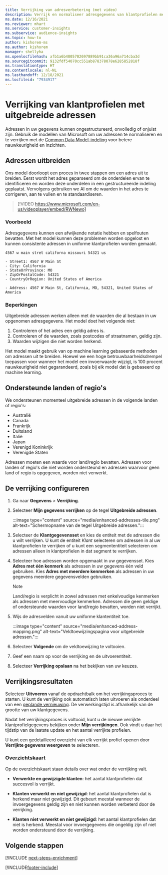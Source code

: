 ```yaml
---
title: Verrijking van adresverbetering (met video)
description: Verrijk en normaliseer adresgegevens van klantprofielen met de modellen van Microsoft.
ms.date: 12/16/2021
ms.reviewer: mhart
ms.service: customer-insights
ms.subservice: audience-insights
ms.topic: how-to
author: kishorem-ms
ms.author: kishorem
manager: shellyha
ms.openlocfilehash: afb1a6b4805702697889bb91ca36a96a714cba3d
ms.sourcegitcommit: 9132fdf54070cc551ab878378078e6285852818f
ms.translationtype: HT
ms.contentlocale: nl-NL
ms.lasthandoff: 12/18/2021
ms.locfileid: "7934917"
---
```

# <a name="enrichment-of-customer-profiles-with-enhanced-addresses"></a>Verrijking van klantprofielen met uitgebreide adressen

Adressen in uw gegevens kunnen ongestructureerd, onvolledig of onjuist zijn. Gebruik de modellen van Microsoft om uw adressen te normaliseren en te verrijken met de [Common Data Model-indeling](/common-data-model/schema/core/applicationcommon/address) voor betere nauwkeurigheid en inzichten.

## <a name="how-we-enhance-addresses"></a>Adressen uitbreiden

Ons model doorloopt een proces in twee stappen om een adres uit te breiden. Eerst wordt het adres geparseerd om de onderdelen ervan te identificeren en worden deze onderdelen in een gestructureerde indeling geplaatst. Vervolgens gebruiken we AI om de waarden in het adres te corrigeren, aan te vullen en te standaardiseren.

> [!VIDEO https://www.microsoft.com/en-us/videoplayer/embed/RWNewo]

### <a name="example"></a>Voorbeeld

Adresgegevens kunnen een afwijkende notatie hebben en spelfouten bevatten. Met het model kunnen deze problemen worden opgelost en kunnen consistente adressen in uniforme klantprofielen worden gemaakt.

```Input
4567 w main stret californa missouri 54321 us
```

```Output
- Street1: 4567 W Main St
- City: California
- StateOrProvince: MO
- ZipOrPostalCode: 54321
- CountryOrRegion: United States of America

- Address: 4567 W Main St, California, MO, 54321, United States of America
```

### <a name="limitations"></a>Beperkingen

Uitgebreide adressen werken alleen met de waarden die al bestaan in uw opgenomen adresgegevens. Het model doet het volgende niet: 

1. Controleren of het adres een geldig adres is.
2. Controleren of de waarden, zoals postcodes of straatnamen, geldig zijn.
3. Waarden wijzigen die niet worden herkend.

Het model maakt gebruik van op machine learning gebaseerde methoden om adressen uit te breiden. Hoewel we een hoge betrouwbaarheidsdrempel toepassen voor wanneer het model een invoerwaarde wijzigt, is 100 procent nauwkeurigheid niet gegarandeerd, zoals bij elk model dat is gebaseerd op machine learning.

## <a name="supported-countries-or-regions"></a>Ondersteunde landen of regio's

We ondersteunen momenteel uitgebreide adressen in de volgende landen of regio's: 

- Australië
- Canada
- Frankrijk
- Duitsland
- Italië
- Japan
- Verenigd Koninkrijk
- Verenigde Staten

Adressen moeten een waarde voor land/regio bevatten. Adressen voor landen of regio's die niet worden ondersteund en adressen waarvoor geen land of regio is opgegeven, worden niet verwerkt.

## <a name="configure-the-enrichment"></a>De verrijking configureren

1. Ga naar **Gegevens** > **Verrijking**.

1. Selecteer **Mijn gegevens verrijken** op de tegel **Uitgebreide adressen**.

   :::image type="content" source="media/enhanced-addresses-tile.png" alt-text="Schermopname van de tegel Uitgebreide adressen.":::

1. Selecteer de **Klantgegevensset** en kies de entiteit met de adressen die u wilt verrijken. U kunt de entiteit *Klant* selecteren om adressen in al uw klantprofielen te verrijken of u kunt een segmententiteit selecteren om adressen alleen in klantprofielen in dat segment te verrijken.

1. Selecteer hoe adressen worden opgemaakt in uw gegevensset. Kies **Adres met één kenmerk** als adressen in uw gegevens één veld gebruiken. Kies **Adres met meerdere kenmerken** als adressen in uw gegevens meerdere gegevensvelden gebruiken.

   > [!NOTE]
   > Land/regio is verplicht in zowel adressen met enkelvoudige kenmerken als adressen met meervoudige kenmerken. Adressen die geen geldige of ondersteunde waarden voor land/regio bevatten, worden niet verrijkt.

1.  Wijs de adresvelden vanuit uw uniforme klantentiteit toe.

    :::image type="content" source="media/enhanced-address-mapping.png" alt-text="Veldtoewijzingspagina voor uitgebreide adressen.":::

1. Selecteer **Volgende** om de veldtoewijzing te voltooien.

1. Geef een naam op voor de verrijking en de uitvoerentiteit.

1. Selecteer **Verrijking opslaan** na het bekijken van uw keuzes.

## <a name="enrichment-results"></a>Verrijkingsresultaten

Selecteer **Uitvoeren** vanaf de opdrachtbalk om het verrijkingsproces te starten. U kunt de verrijking ook automatisch laten uitvoeren als onderdeel van een [geplande vernieuwing](system.md#schedule-tab). De verwerkingstijd is afhankelijk van de grootte van uw klantgegevens.

Nadat het verrijkingsproces is voltooid, kunt u de nieuwe verrijkte klantprofielgegevens bekijken onder **Mijn verrijkingen**. Ook vindt u daar het tijdstip van de laatste update en het aantal verrijkte profielen.

U kunt een gedetailleerd overzicht van elk verrijkt profiel openen door **Verrijkte gegevens weergeven** te selecteren.

### <a name="overview-card"></a>Overzichtskaart

Op de overzichtskaart staan details over wat onder de verrijking valt. 

* **Verwerkte en gewijzigde klanten**: het aantal klantprofielen dat succesvol is verrijkt.

* **Klanten verwerkt en niet gewijzigd**: het aantal klantprofielen dat is herkend maar niet gewijzigd. Dit gebeurt meestal wanneer de invoergegevens geldig zijn en niet kunnen worden verbeterd door de verrijking.

* **Klanten niet verwerkt en niet gewijzigd**: het aantal klantprofielen dat niet is herkend. Meestal voor invoergegevens die ongeldig zijn of niet worden ondersteund door de verrijking.

## <a name="next-steps"></a>Volgende stappen

[!INCLUDE [next-steps-enrichment](../includes/next-steps-enrichment.md)]

[!INCLUDE[footer-include](../includes/footer-banner.md)]
